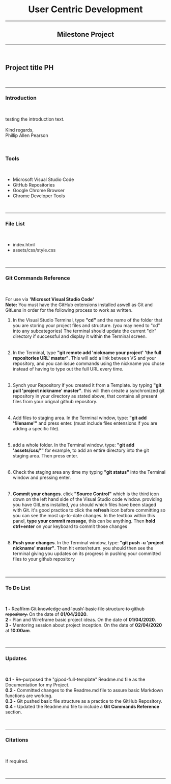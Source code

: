 <h1 align="center">User Centric Development</h1>
<hr>
<h2 align="center">Milestone Project</h2>
<hr></br>

<h2>Project title PH</h2></br>
<hr>
<h3>Introduction</h3></br>
<p>testing the introduction text.</br></br>
Kind regards,</br>Phillip Allen Pearson</p>
</br>
<h3>Tools</h3></br>
<p>
  <ul>
    <li>Microsoft Visual Studio Code</li>
    <li>GitHub Repositories</li>
    <li>Google Chrome Browser</li>
    <li>Chrome Developer Tools</li>
  </ul>
</p></br>
<hr>
<h3>File List</h3></br>
<ul align="left">
  <li>index.html</li>
  <li>assets/css/style.css</li>
</ul>
</br>
<hr>
<h3>Git Commands Reference</h3></br>
<p>
For use via <b>'Microsot Visual Studio Code'</b></br>
<b>Note:</b> You must have the GitHub extensions installed aswell as Git and GitLens in order for the following process to work as written.</br>
<ol>
<li>In the Visual Studio Terminal, type <b>"cd"</b> and the name of the folder that you are storing your project files and structure. (you may need to "cd" into any subcategories) The terminal should update the current "dir" directory if successful and display it within the Terminal screen.</li></br></br>
  
<li>In the Terminal, type <b>"git remote add 'nickname your project' 'the full repositories URL' master"</b>. This will add a link between VS and your repository, and you can issue commands using the nickname you chose instead of having to type out the full URL every time.</li></br></br>
  
<li>Synch your Repository if you created it from a Template. by typing <b>"git pull 'project nickname' master"</b>. this will then create a synchronized git repository in your directory as stated above, that contains all present files from your orignal github repository.</li></br></br>
  
<li>Add files to staging area. In the Terminal window, type: <b>"git add 'filename'"</b> and press enter. (must include files entensions if you are adding a specific file).</li></br></br>

<li>add a whole folder. In the Terminal window, type: <b>"git add 'assets/css/'"</b> for example, to add an entire directory into the git staging area. Then press enter.</li></br></br>

<li>Check the staging area any time my typing <b>"git status"</b> into the Terminal window and pressing enter.</li></br></br>

<li><b>Commit your changes</b>. click <b>"Source Control"</b> which is the third icon down on the left hand side of the Visual Studio code window. providing you have GitLens installed, you should which files have been staged with Git. it's good practice to click the <b>refresh</b> icon before committing so you can see the most up-to-date changes. In the textbox within this panel, <b>type your commit message</b>, this can be anything. Then <b>hold ctrl+enter</b> on your keyboard to commit those changes</li></br></br>

<li><b>Push your changes</b>. In the Terminal window, type: <b>"git push -u 'project nickname' master"</b>. Then hit enter/return. you should then see the terminal giving you updates on its progress in pushing your committed files to your github repository</li></br></br>
</ol>
</p>
<hr>
<h3>To Do List</h3></br>
<p>
  <b>1 -</b> <s>Reaffirm Git knowledge and 'push' basic file structure to github repository.</s> On the date of <b>01/04/2020</b>.</br>
  <b>2 -</b> Plan and Wireframe basic project ideas. On the date of <b>01/04/2020</b>.</br>
  <b>3 -</b> Mentoring session about project inception. On the date of <b>02/04/2020</b> at <b>10:00am</b>.</br>
</p>
</br>
<hr>
<h3>Updates</h3></br>
<p>
<b>0.1 -</b> Re-purposed the "gipod-full-template" Readme.md file as the Documentation for my Project.</br>
<b>0.2 -</b> Committed changes to the Readme.md file to assure basic Markdown functions are working.</br>
<b>0.3 -</b> Git pushed basic file structure as a practice to the GitHub Repository.</br>
<b>0.4 -</b> Updated the Readme.md file to include a <b>Git Commands Reference</b> section.<br>
</p>
</br>
<hr>
<h3>Citations</h3></br>
<p>
If required.
</p>
</br>
<hr>

